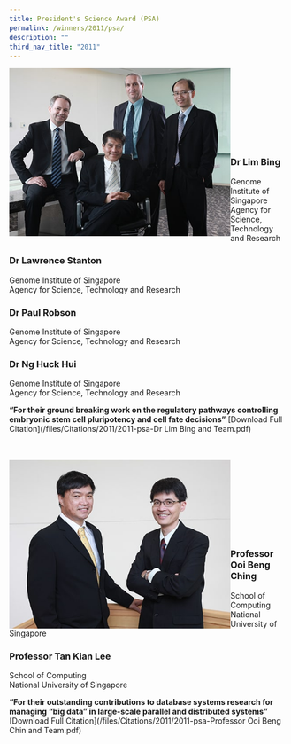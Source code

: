 ```yaml
---
title: President's Science Award (PSA)
permalink: /winners/2011/psa/
description: ""
third_nav_title: "2011"
---
```

<img src="/images/Winners/2011/2011-psa-lim-bing-team.jpg" alt="2011 DR Lim Bin and Team" style="width:400px" align="left"/><br><br><br><br><br><br><br><br>

### **Dr Lim Bing**  

Genome Institute of Singapore<br>
Agency for Science, Technology and Research

### **Dr Lawrence Stanton**
Genome Institute of Singapore<br>
Agency for Science, Technology and Research

### **Dr Paul Robson**
Genome Institute of Singapore<br>
Agency for Science, Technology and Research

### **Dr Ng Huck Hui**
Genome Institute of Singapore<br>
Agency for Science, Technology and Research


<b>“For their ground breaking work on the regulatory pathways controlling embryonic stem cell pluripotency and cell fate decisions”</b> [Download Full Citation](/files/Citations/2011/2011-psa-Dr Lim Bing and Team.pdf)
<br><br><br>

<img src="/images/Winners/2011/2011-psa-team.jpg" alt="2011 Professor Ooi Beng Chin and Team" style="width:400px" align="left"/><br><br><br><br><br><br><br><br>

### **Professor Ooi Beng Ching**  

School of Computing<br>
National University of Singapore

### **Professor Tan Kian Lee**
School of Computing<br>
National University of Singapore


<b>“For their outstanding contributions to database systems research for managing “big data” in large-scale parallel and distributed systems”</b> [Download Full Citation](/files/Citations/2011/2011-psa-Professor Ooi Beng Chin and Team.pdf)
<br><br><br>